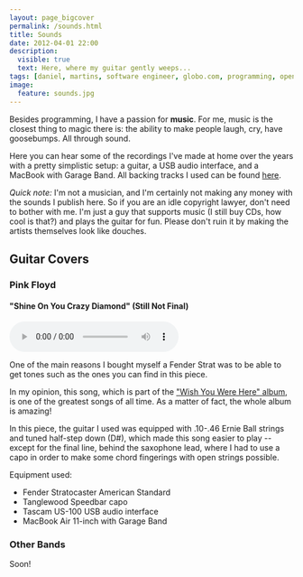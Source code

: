 ```yaml
---
layout: page_bigcover
permalink: /sounds.html
title: Sounds
date: 2012-04-01 22:00
description:
  visible: true
  text: Here, where my guitar gently weeps...
tags: [daniel, martins, software engineer, globo.com, programming, open source, about, who is]
image:
  feature: sounds.jpg
---
```


Besides programming, I have a passion for **music**. For me, music is the
closest thing to magic there is: the ability to make people laugh, cry, have
goosebumps. All through sound.

Here you can hear some of the recordings I've made at home over the years with
a pretty simplistic setup: a guitar, a USB audio interface, and a MacBook
with Garage Band. All backing tracks I used can be found
[here](http://www.guitarbackingtrack.com).

_Quick note:_ I'm not a musician, and I'm certainly not making any money with
the sounds I publish here. So if you are an idle copyright lawyer, don't need
to bother with me. I'm just a guy that supports music (I still buy CDs, how
cool is that?) and plays the guitar for fun. Please don't ruin it by making
the artists themselves look like douches.

## Guitar Covers

### Pink Floyd

#### "Shine On You Crazy Diamond" (Still Not Final)

<p>
  <audio controls>
    <source src="https://s3.amazonaws.com/danielmartins-blog/sounds/shine-on-you-crazy-diamond.mp3" type="audio/mpeg">
  </audio>
</p>

One of the main reasons I bought myself a Fender Strat was to be able to get
tones such as the ones you can find in this piece.

In my opinion, this song, which is part of the
["Wish You Were Here" album](http://en.wikipedia.org/wiki/Wish_You_Were_Here_(Pink_Floyd_album)),
is one of the greatest songs of all time. As a matter of fact, the whole album
is amazing!

In this piece, the guitar I used was equipped with .10-.46 Ernie Ball strings
and tuned half-step down (D#), which made this song easier to play -- except
for the final line, behind the saxophone lead, where I had to use a capo in
order to make some chord fingerings with open strings possible.

Equipment used:

* Fender Stratocaster American Standard
* Tanglewood Speedbar capo
* Tascam US-100 USB audio interface
* MacBook Air 11-inch with Garage Band

### Other Bands

Soon!
